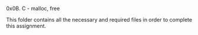0x0B. C - malloc, free

This folder contains all the necessary and required files in order to complete this assignment.

